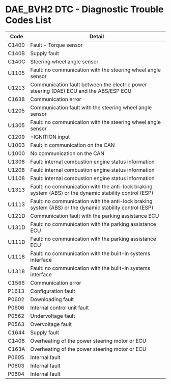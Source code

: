 # DAE_BVH2 DTC - Diagnostic Trouble Codes List

| Code | Detail |
| - | - |
| C1400 | Fault - Torque sensor |
| C140B | Supply fault |
| C140C | Steering wheel angle sensor |
| U1105 | Fault: no communication with the steering wheel angle sensor |
| U1213 | Communication fault between the electric power steering (DAE) ECU and the ABS/ESP ECU |
| C1638 | Communication error |
| U1205 | Communication fault with the steering wheel angle sensor |
| U1305 | Fault: no communication with the steering wheel angle sensor |
| C1209 | +IGNITION input |
| U1003 | Fault in communication on the CAN |
| U1000 | No communication on the CAN |
| U1308 | Fault: internal combustion engine status information |
| U1208 | Fault: internal combustion engine status information |
| U1108 | Fault: internal combustion engine status information |
| U1313 | Fault: no communication with the anti-lock braking system (ABS) or the dynamic stability control (ESP) |
| U1113 | Fault: no communication with the anti-lock braking system (ABS) or the dynamic stability control (ESP) |
| U121D | Communication fault with the parking assistance ECU |
| U131D | Fault: no communication with the parking assistance ECU |
| U111D | Fault: no communication with the parking assistance ECU |
| U1118 | Fault: no communication with the built-in systems interface |
| U1318 | Fault: no communication with the built-in systems interface |
| C1566 | Communication error |
| P1613 | Configuration fault |
| P0602 | Downloading fault |
| P0606 | Internal control unit fault |
| P0562 | Undervoltage fault |
| P0563 | Overvoltage fault |
| C1644 | Supply fault |
| C1406 | Overheating of the power steering motor or ECU |
| C163A | Overheating of the power steering motor or ECU |
| P0605 | Internal fault |
| P0603 | Internal fault |
| P0604 | Internal fault |
